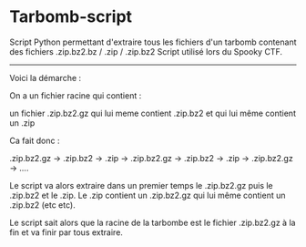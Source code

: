 # Tarbomb-script

Script Python permettant d'extraire tous les fichiers d'un tarbomb contenant des fichiers .zip.bz2.bz / .zip / .zip.bz2
Script utilisé lors du Spooky CTF. 

---

Voici la démarche : 

On a un fichier racine qui contient : 

un fichier .zip.bz2.gz qui lui meme contient .zip.bz2 et qui lui même contient un .zip

Ca fait donc : 

.zip.bz2.gz -> .zip.bz2 -> .zip -> .zip.bz2.gz -> .zip.bz2 -> .zip -> .zip.bz2.gz -> ....

Le script va alors extraire dans un premier temps le .zip.bz2.gz puis le .zip.bz2 et le .zip. 
Le .zip contient un .zip.bz2.gz qui lui même contient un .zip.bz2 (etc etc). 

Le script sait alors que la racine de la tarbombe est le fichier .zip.bz2.gz à la fin et va finir par tous extraire. 
